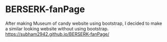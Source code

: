 # BERSERK-fanPage
After making Museum of candy website using bootstrap, I decided to make a similar looking website without using bootstrap. 
https://subham2942.github.io/BERSERK-fanPage/
